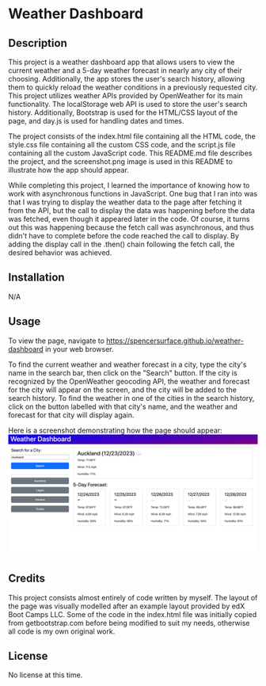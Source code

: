 # Weather Dashboard

## Description

This project is a weather dashboard app that allows users to view the current weather and a 5-day weather forecast in nearly any city of their choosing. Additionally, the app stores the user's search history, allowing them to quickly reload the weather conditions in a previously requested city. This project utilizes weather APIs provided by OpenWeather for its main functionality. The localStorage web API is used to store the user's search history. Additionally, Bootstrap is used for the HTML/CSS layout of the page, and day.js is used for handling dates and times.

The project consists of the index.html file containing all the HTML code, the style.css file containing all the custom CSS code, and the script.js file containing all the custom JavaScript code. This README.md file describes the project, and the screenshot.png image is used in this README to illustrate how the app should appear.

While completing this project, I learned the importance of knowing how to work with asynchronous functions in JavaScript. One bug that I ran into was that I was trying to display the weather data to the page after fetching it from the API, but the call to display the data was happening before the data was fetched, even though it appeared later in the code. Of course, it turns out this was happening because the fetch call was asynchronous, and thus didn't have to complete before the code reached the call to display. By adding the display call in the .then() chain following the fetch call, the desired behavior was achieved.

## Installation

N/A

## Usage

To view the page, navigate to https://spencersurface.github.io/weather-dashboard in your web browser.

To find the current weather and weather forecast in a city, type the city's name in the search bar, then click on the "Search" button. If the city is recognized by the OpenWeather geocoding API, the weather and forecast for the city will appear on the screen, and the city will be added to the search history. To find the weather in one of the cities in the search history, click on the button labelled with that city's name, and the weather and forecast for that city will display again.

Here is a screenshot demonstrating how the page should appear: ![screenshot](assets/images/screenshot.png)

## Credits

This project consists almost entirely of code written by myself. The layout of the page was visually modelled after an example layout provided by edX Boot Camps LLC. Some of the code in the index.html file was initially copied from getbootstrap.com before being modified to suit my needs, otherwise all code is my own original work.

## License

No license at this time.